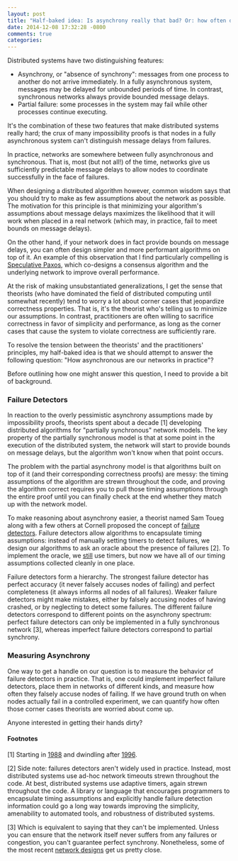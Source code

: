 ```yaml
---
layout: post
title: "Half-baked idea: Is asynchrony really that bad? Or: how often do failure detectors falsely accuse?"
date: 2014-12-08 17:32:28 -0800
comments: true
categories:
---
```


Distributed systems have two distinguishing features:

- Asynchrony, or "absence of synchrony": messages from one process to another
  do not arrive immediately. In a fully asynchronous system, messages may be
  delayed for unbounded periods of time. In contrast, synchronous
  networks always provide bounded message delays.
- Partial failure: some processes in the system may fail while other processes
  continue executing.

It's the combination of these two features that make distributed systems
really hard; the crux of many impossibility proofs is
that nodes in a fully asynchronous system can't distinguish message
delays from failures.

In practice, networks are somewhere between fully asynchronous and
synchronous. That is, most (but not all!) of the time, networks give us sufficiently predictable message
delays to allow nodes to coordinate successfully in the face of failures.

When designing a distributed algorithm however, common wisdom says that you should try to
make as few assumptions about the network as possible. The motivation for this
principle is that minimizing your algorithm's assumptions about message delays maximizes the likelihood that it will work when placed
in a real network (which may, in practice, fail to meet bounds on message delays).

On the other hand, if your network does in fact provide bounds
on message delays, you can often design simpler and more performant
algorithms on top of it. An example of this observation that I find particularly
compelling is [Speculative
Paxos](https://syslab.cs.washington.edu/research/specpaxos/index.html), which
co-designs a consensus algorithm and the underlying network to improve overall
performance.

At the risk of making unsubstantiated generalizations, I get the sense that
theorists (who have dominated the field of distributed computing until somewhat recently) tend
to worry a lot about corner cases that jeopardize correctness properties. That
is, it's the theorist who's telling us to minimize our assumptions.
In contrast, practitioners are often willing to sacrifice correctness in favor
of simplicity and performance, as long as the corner cases that cause the
system to violate correctness are sufficiently rare.

To resolve the tension between the theorists' and the practitioners' principles, my half-baked idea is that we
should attempt to answer the following question:
"How asynchronous are our networks in practice"?

Before outlining how one might answer this question, I need to provide a bit
of background.

### Failure Detectors

In reaction to the overly pessimistic asynchrony assumptions made by impossibility
proofs, theorists spent about a decade [1] developing distributed algorithms for "partially synchronous" network models.
The key property of the partially synchronous model is that at some point in the execution of the distributed system, the
network will start to provide bounds on message delays, but the algorithm
won't know when that point occurs.

The problem with the partial asynchrony model is that algorithms built on top
of it (and their corresponding correctness proofs) are messy: the timing assumptions of the algorithm are strewn throughout
the code, and proving the algorithm correct requires you to pull those timing
assumptions through the entire proof until you can finally check at the end
whether they match up with the network model.

To make reasoning about asynchrony easier, a theorist named Sam Toueg along
with a few others at Cornell proposed the concept of [failure detectors](http://www.cs.cornell.edu/home/sam/FDpapers/CT96-JACM.ps).
Failure detectors allow algorithms to encapsulate timing assumptions:
instead of manually setting timers to detect failures, we design our
algorithms to ask an oracle about the presence of failures [2]. To implement the oracle, we
[still](http://research.microsoft.com/en-us/people/weic/wdag97_hb.pdf) use timers,
but now we have all of our timing assumptions collected cleanly in one place.

Failure detectors form a hierarchy. The strongest failure detector has perfect
accuracy (it never falsely accuses nodes of failing) and perfect completeness
(it always informs all nodes of all failures). Weaker failure detectors might
make mistakes, either by falsely accusing nodes of having crashed, or by
neglecting to detect some failures. The different failure detectors
correspond to different points on the asynchrony spectrum: perfect failure
detectors can only be implemented in a fully synchronous network [3], whereas
imperfect failure detectors correspond to partial synchrony.

### Measuring Asynchrony

One way to get a handle on our question is to measure the behavior of failure detectors in practice.
That is, one could implement imperfect failure detectors,
place them in networks of different kinds, and measure how often they falsely
accuse nodes of failing. If we have ground truth on when nodes actually fail
in a controlled experiment, we can quantify how often those corner cases theorists
are worried about come up.

Anyone interested in getting their hands dirty?

#### Footnotes

[1] Starting in [1988](http://groups.csail.mit.edu/tds/papers/Lynch/jacm88.pdf) and dwindling after [1996](http://www.cs.cornell.edu/home/sam/FDpapers/CT96-JACM.ps).

[2] Side note: failures detectors aren't widely used in practice. Instead, most
distributed systems use ad-hoc network timeouts strewn throughout the code. At best, distributed systems use
adaptive timers, again strewn throughout the code. A library or language
that encourages programmers to encapsulate
timing assumptions and explicitly handle failure detection information could go a long
way towards improving the simplicity, amenability to automated tools, and robustness
of distributed systems.

[3] Which is equivalent to saying that they can't be implemented. Unless you
can ensure that the network itself never suffers from any failures or
congestion, you can't guarantee perfect synchrony. Nonetheless, some of the most recent [network designs](https://www.usenix.org/sites/default/files/conference/protected-files/vliu_nsdi13_slides.pdf) get us
pretty close.
